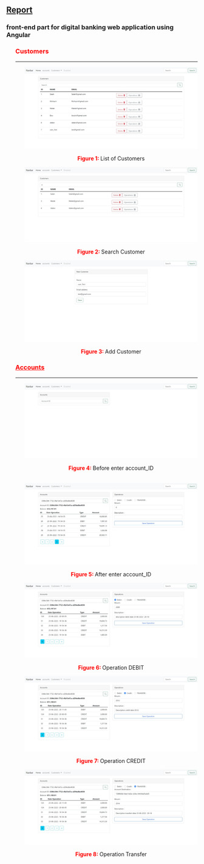 <h2><u>Report</u></h2>
<h3>front-end part for digital banking web application using Angular </h3>


<ul>


<h3 style="color: red">Customers</h3>
<hr>
    <ol> <img src="src/assets/img/list_Users.png"></ol>
    <ol style="text-align: center"><strong style="color: red">Figure 1: </strong> List of Customers</ol>
    <ol> <img src="src/assets/img/search-user.png"></ol>
    <ol style="text-align: center"><strong style="color: red">Figure 2: </strong>Search Customer</ol>
    <ol> <img src="src/assets/img/add_user.png"></ol>
    <ol style="text-align: center"><strong style="color: red">Figure 3: </strong>Add Customer</ol>
<h3 style="color: red"><u>Accounts </u></h3>
    <hr>
      <ol> <img src="src/assets/img/account_vide.png"></ol>
      <ol style="text-align: center"><strong style="color: red">Figure 4: </strong> Before enter account_ID</ol><br>
      <ol><img src="src/assets/img/list-operation.png"></ol>
      <ol style="text-align: center"><strong style="color: red">Figure 5: </strong> After enter account_ID</ol>
      <ol> <img src="src/assets/img/debit.png"></ol>
      <ol style="text-align: center"><strong style="color: red">Figure 6: </strong> Operation DEBIT </ol>
      <ol> <img src="src/assets/img/credit.png"></ol>
      <ol style="text-align: center"><strong style="color: red">Figure 7: </strong> Operation CREDIT </ol>
      <ol> <img src="src/assets/img/transfert.png"></ol>
      <ol style="text-align: center"><strong style="color: red">Figure 8: </strong> Operation Transfer </ol>

</ul>

